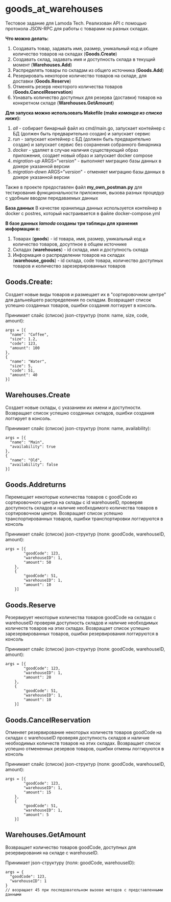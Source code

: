 # goods_at_warehouses
Тестовое задание для Lamoda Tech. Реализован API с помощью протокола JSON-RPC для работы с товарами на разных складах.

**Что можно делать:**
1. Создавать товар, задавать имя, размер, уникальный код и общее количество товаров на складах (**Goods.Create**)
2. Создавать склад, задавать имя и доступность склада в текущий момент (**Warehouses.Add**)
3. Распределять товары по складам из общего источника (**Goods.Add**)
4. Резерировать некоторое количество товаров на складе, для доставки (**Goods.Reserve**)
5. Отменять резерв некоторого количества товаров (**Goods.CancelReservation**)
6. Узнавать количество доступных для резерва (доставки) товаров на конкретном складе (**Warehouses.GetAmount**)

**Для запуска можно использовать Makefile (make _команда из списка ниже_):**
1. _all_ - собирает бинарный файл из cmd/main.go, запускает контейнер с БД (должен быть предварительно создан) и запускает сервис
2. _run_ - запускает контейнер с БД (должен быть предварительно создан) и запускает сервис без сохранения собранного бинарника
3. _docker_ - удаляет в случае наличия существующий образ приложения, создает новый образ и запускает docker compose
4. _migration-up_ ARGS="_version_" - выполняет миграцию базы данных в докере указанной версии
5. _migration-down_ ARGS="_version_" - отменяет миграцию базы данных в докере указанной версии

Также в проекте предоставлен файл **my_own_postman.py** для тестирования функциональности приложения, 
вызова разных процедур с удобным вводом передаваемых данных

**База данных**
В качестве хранилища данных используется контейнер в docker с postres, который настраивается в файле docker-compose.yml

**В базе данных _lamoda_ созданы три таблицы для хранения информации о:**
1. Товарах (**goods**) - id товара, имя, размер, уникальный код и количество товаров, досутпное в общем источнике
2. Складах (**warehouses**) - id склада, имя и доступность склада
3. Информация о распределении товаров на складах (**warehouse_goods**) - id склада, code товара, количество доступных товаров и количество зарезервированных товаров

## Goods.Create:
Создает новые виды товаров и размещает их в "сортировочном центре" для дальнейшего распределения по складам.
Возвращает список успешно созданных товаров, ошибки создания логгирует в консоль.

Принимает слайс (список) json-структур (поля: name, size, code, amount):
```
args = [{
  "name": "Coffee",
  "size": 1.2,
  "code": 123,
  "amount": 100
},
{
  "name": "Water",
  "size": 5,
  "code": 51,
  "amount": 40
}]
```

## Warehouses.Create
Создает новые склады, с указанием их имени и доступности.
Возвращает список успешно созданных складов, ошибки создания логгирует в консоль.

Принимает слайс (список) json-структур (поля: name, availability):
```
args = [{
  "name": "Main",
  "availability": true
},
{
  "name": "Old",
  "availability": false
}]
```

## Goods.Addreturns 
Перемещает некоторые количества товаров с goodCode из сортировочного центра на склады с id warehouseID,
проверяя доступность складов и наличие необходимого количества товаров в сортировочном центре.
Возвращает список успешно транспортированных товаров, ошибки транспортировки логгируются в консоль

Принимает слайс (список)  json-структур (поля: goodCode, warehouseID, amount):
```
args = [{
        "goodCode": 123,
        "warehouseID": 1,
        "amount": 50
    },
    {
        "goodCode": 51,
        "warehouseID": 1,
        "amount": 10
    }]
```

## Goods.Reserve
Резервирует некоторые количества товаров goodCode на складах с warehouseID
проверяя доступность складов и наличие необходимых количеств товаров на этих складах.
Возвращает список успешно зарезервированных товаров, ошибки резервирования логгируются в консоль

Принимает слайс (список)  json-структур (поля: goodCode, warehouseID, amount):
```
args = [{
        "goodCode": 123,
        "warehouseID": 1,
        "amount": 20
    },
    {
        "goodCode": 51,
        "warehouseID": 1,
        "amount": 10
    }]
```

## Goods.CancelReservation
Отменяет резервирование некоторых количеств товаров goodCode на складах с warehouseID
проверяя доступность складов и наличие необходимых количеств товаров на этих складах.
Возвращает список успешно отмененных резервов товаров, ошибки отмены логгируются в консоль

Принимает слайс (список)  json-структур (поля: goodCode, warehouseID, amount):
```
args = [{
        "goodCode": 123,
        "warehouseID": 1,
        "amount": 15
    },
    {
        "goodCode": 51,
        "warehouseID": 1,
        "amount": 5
    }]
```

## Warehouses.GetAmount
Возвращает количество товаров goodCode, доступных для резервирования на складе с warehouseID.

Принимает json-структуру (поля: goodCode, warehouseID):
```
args = {
  "goodCode": 123,
  "warehouseID": 1
}
// возращает 45 при последовательном вызове методов с представленными данными
```
